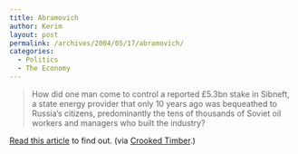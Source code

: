 ```yaml
---
title: Abramovich
author: Kerim
layout: post
permalink: /archives/2004/05/17/abramovich/
categories:
  - Politics
  - The Economy
---
```

> How did one man come to control a reported £5.3bn stake in Sibneft, a state energy provider that only 10 years ago was bequeathed to Russia&#8217;s citizens, predominantly the tens of thousands of Soviet oil workers and managers who built the industry?

<a href="http://www.guardian.co.uk/russia/article/0,2763,1212245,00.html" onclick="_gaq.push(['_trackEvent', 'outbound-article', 'http://www.guardian.co.uk/russia/article/0,2763,1212245,00.html', 'Read this article']);" >Read this article</a> to find out. (via <a href="http://www.crookedtimber.org/archives/001824.html" onclick="_gaq.push(['_trackEvent', 'outbound-article', 'http://www.crookedtimber.org/archives/001824.html', 'Crooked Timber']);" >Crooked Timber</a>.)

